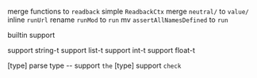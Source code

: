 merge functions to `readback`
simple `ReadbackCtx`
merge `neutral/` to `value/`
inline `runUrl`
rename `runMod` to `run`
mv `assertAllNamesDefined` to `run`

builtin support

support string-t
support list-t
support int-t
support float-t

[type] parse type -- support `the`
[type] support `check`
